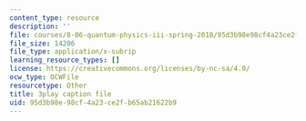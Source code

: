 ```yaml
---
content_type: resource
description: ''
file: courses/8-06-quantum-physics-iii-spring-2018/95d3b98e98cf4a23ce2fb65ab21622b9_WlZf4aOkNMQ.srt
file_size: 14206
file_type: application/x-subrip
learning_resource_types: []
license: https://creativecommons.org/licenses/by-nc-sa/4.0/
ocw_type: OCWFile
resourcetype: Other
title: 3play caption file
uid: 95d3b98e-98cf-4a23-ce2f-b65ab21622b9
---
```

